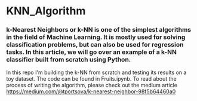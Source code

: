 # KNN_Algorithm
### k-Nearest Neighbors or k-NN is one of the simplest algorithms in the field of Machine Learning. It is mostly used for solving classification problems, but can also be used for regression tasks. In this article, we will go over an example of a k-NN classifier built from scratch using Python.

In this repo I'm building the k-NN from scratch and testing its results on a toy dataset. The code can be found in Fruits.ipynb.
To read about the process of writing the algorithm, please check out the medium article https://medium.com/@tportsova/k-nearest-neighbor-98f5b64460a0
